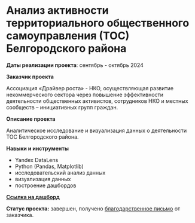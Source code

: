 # Анализ активности территориального общественного самоуправления (ТОС) Белгородского района

**Даты реализации проекта**: сентябрь - октябрь 2024

**Заказчик проекта**

Ассоциация «Драйвер роста» - НКО, осуществляющая развитие некоммерческого сектора через повышение эффективности деятельности общественных активистов, сотрудников НКО и местных сообществ – инициативных групп граждан.

**Описание проекта**

Аналитическое исследование и визуализация данных о деятельности ТОС Белгородского района.
 

**Навыки и инструменты**

- Yandex DataLens
- Python (Pandas, Matplotlib)
- исследовательский анализ данных
- визуализация данных
- построение дашбордов

**[Ссылка на дашборд](https://datalens.yandex/lw8wawi6u23s8)**

**Статус проекта:** завершен, получено [благодарственное письмо](https://github.com/YanaBogacheva/Yandex_Praktikum_Workshop/blob/main/03.%20%D0%A2%D0%9E%D0%A1%20%D0%91%D0%B5%D0%BB%D0%B3%D0%BE%D1%80%D0%BE%D0%B4%D1%81%D0%BA%D0%BE%D0%B3%D0%BE%20%D1%80%D0%B0%D0%B9%D0%BE%D0%BD%D0%B0/%D0%91%D0%BB%D0%B0%D0%B3%D0%BE%D0%B4%D0%B0%D1%80%D1%81%D1%82%D0%B2%D0%B5%D0%BD%D0%BD%D0%BE%D0%B5%20%D0%BF%D0%B8%D1%81%D1%8C%D0%BC%D0%BE.pdf) от заказчика.
